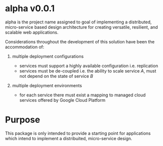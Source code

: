 # alpha v0.0.1

alpha is the project name assigned to goal of implementing a distributed, 
micro-service based design architecture for creating versatile, resilient, and 
scalable web applications.

Considerations throughout the development of this solution have been the accommodation of:

1. multiple deployment configurations
   * services must support a highly available configuration i.e. replication
   * services must be de-coupled i.e. the ability to scale service *A*, must not depend 
     on the state of service *B*

2. multiple deployment environments
   * for each service there must exist a mapping to managed cloud services offered by Google Cloud Platform

# Purpose

This package is only intended to provide a starting point for applications which intend to implement a 
distribuited, micro-service design.
